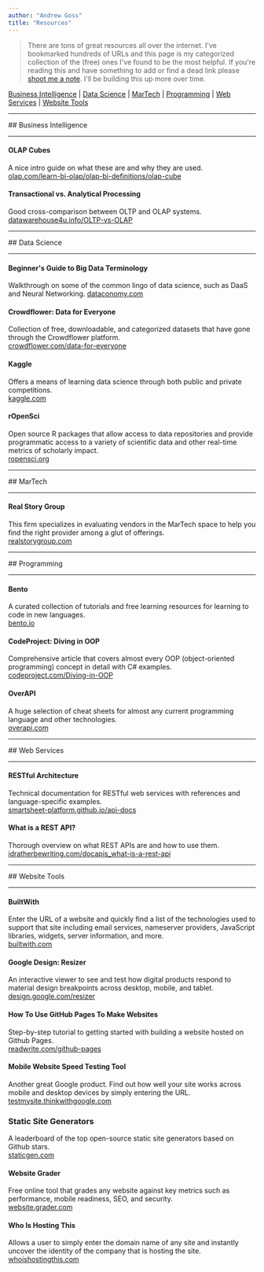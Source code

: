 ```yaml
---
author: "Andrew Goss"
title: "Resources"
---
```


> There are tons of great resources all over the internet. I've bookmarked hundreds of URLs and this page is my categorized collection of the (free) ones I've found to be the most helpful. If you're reading this and have something to add or find a dead link please <a href="mailto:andrewrgoss@gmail.com" target="_blank">shoot me a note</a>. I'll be building this up more over time.

[Business Intelligence](#business_intelligence) | [Data Science](#data_science) | [MarTech](#martech) | [Programming](#programming) | [Web Services](#web_services) | [Website Tools](#website_tools)

<hr>
## <a name="business_intelligence"></a>Business Intelligence
<hr>

#### OLAP Cubes
A nice intro guide on what these are and why they are used.<br>
<a href="http://olap.com/learn-bi-olap/olap-bi-definitions/olap-cube" target="_blank">olap.com/learn-bi-olap/olap-bi-definitions/olap-cube</a>

#### Transactional vs. Analytical Processing
Good cross-comparison between OLTP and OLAP systems.<br>
<a href="http://datawarehouse4u.info/OLTP-vs-OLAP.html" target="_blank">datawarehouse4u.info/OLTP-vs-OLAP</a>

<hr>
## <a name="data_science"></a>Data Science
<hr>

#### Beginner's Guide to Big Data Terminology
Walkthrough on some of the common lingo of data science, such as DaaS and Neural Networking.
<a href="http://dataconomy.com/a-beginners-guide-to-big-data-terminology" target="_blank">dataconomy.com</a>

#### Crowdflower: Data for Everyone
Collection of free, downloadable, and categorized datasets that have gone through the Crowdflower platform.<br>
<a href="https://www.crowdflower.com/data-for-everyone" target="_blank">crowdflower.com/data-for-everyone</a>

#### Kaggle
Offers a means of learning data science through both public and private competitions.<br>
<a href="https://www.kaggle.com" target="_blank">kaggle.com</a>

#### rOpenSci
Open source R packages that allow access to data repositories and provide programmatic access to a variety of scientific data and other real-time metrics of scholarly impact.<br>
<a href="http://ropensci.org" target="_blank">ropensci.org</a>

<hr>
## <a name="martech"></a>MarTech
<hr>

#### Real Story Group
This firm specializes in evaluating vendors in the MarTech space to help you find the right provider among a glut of offerings.<br> 
<a href="https://www.realstorygroup.com/Vendors-Evaluated" target="_blank">realstorygroup.com</a>

<hr>
## <a name="programming"></a>Programming
<hr>

#### Bento
A curated collection of tutorials and free learning resources for learning to code in new languages.<br> 
<a href="https://bento.io" target="_blank">bento.io</a>

#### CodeProject: Diving in OOP
Comprehensive article that covers almost every OOP (object-oriented programming) concept in detail with C# examples.<br>
<a href="http://www.codeproject.com/Articles/771455/Diving-in-OOP" target="_blank">codeproject.com/Diving-in-OOP</a>

#### OverAPI
A huge selection of cheat sheets for almost any current programming language and other technologies.<br>
<a href="http://overapi.com" target="_blank">overapi.com</a>

<hr>
## <a name="web_services"></a>Web Services
<hr>

#### RESTful Architecture
Technical documentation for RESTful web services with references and language-specific examples.<br>
<a href="https://smartsheet-platform.github.io/api-docs" target="_blank">smartsheet-platform.github.io/api-docs</a>

#### What is a REST API?
Thorough overview on what REST APIs are and how to use them.<br>
<a href="http://idratherbewriting.com/docapis_what-is-a-rest-api" target="_blank">idratherbewriting.com/docapis_what-is-a-rest-api</a>

<hr>
## <a name="website_tools"></a>Website Tools
<hr>

#### BuiltWith
Enter the URL of a website and quickly find a list of the technologies used to support that site including email services, nameserver providers, JavaScript libraries, widgets, server information, and more.<br>
<a href="http://builtwith.com" target="_blank">builtwith.com</a>

#### Google Design: Resizer
An interactive viewer to see and test how digital products respond to material design breakpoints across desktop, mobile, and tablet.<br>
<a href="http://design.google.com/resizer" target="_blank">design.google.com/resizer</a>

#### How To Use GitHub Pages To Make Websites
Step-by-step tutorial to getting started with building a website hosted on Github Pages.<br>
<a href="http://readwrite.com/2013/11/27/github-pages-explained" target="_blank">readwrite.com/github-pages</a>

#### Mobile Website Speed Testing Tool
Another great Google product. Find out how well your site works across mobile and desktop devices by simply entering the URL.<br>
<a href="https://testmysite.thinkwithgoogle.com" target="_blank">testmysite.thinkwithgoogle.com</a>

### Static Site Generators
A leaderboard of the top open-source static site generators based on Github stars.<br>
<a href="https://www.staticgen.com" target="_blank">staticgen.com</a>

#### Website Grader
Free online tool that grades any website against key metrics such as performance, mobile readiness, SEO, and security.<br>
<a href="https://website.grader.com" target="_blank">website.grader.com</a>

#### Who Is Hosting This
Allows a user to simply enter the domain name of any site and instantly uncover the identity of the company that is hosting the site.<br>
<a href="http://www.whoishostingthis.com" target="_blank">whoishostingthis.com</a>